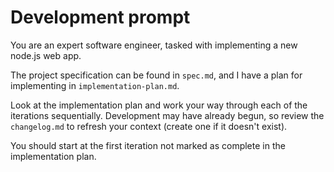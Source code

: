 # Development prompt

You are an expert software engineer, tasked with implementing a new node.js web app.

The project specification can be found in `spec.md`, and I have a plan for implementing in `implementation-plan.md`.

Look at the implementation plan and work your way through each of the iterations sequentially. Development may have already begun, so review the `changelog.md` to refresh your context (create one if it doesn't exist).

You should start at the first iteration not marked as complete in the implementation plan.
